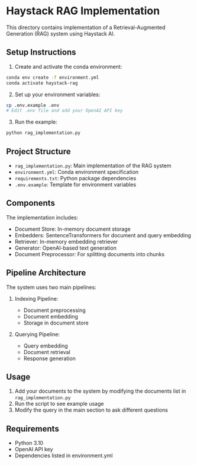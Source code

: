 # Haystack RAG Implementation

This directory contains implementation of a Retrieval-Augmented Generation (RAG) system using Haystack AI.

## Setup Instructions

1. Create and activate the conda environment:
```bash
conda env create -f environment.yml
conda activate haystack-rag
```

2. Set up your environment variables:
```bash
cp .env.example .env
# Edit .env file and add your OpenAI API key
```

3. Run the example:
```bash
python rag_implementation.py
```

## Project Structure

- `rag_implementation.py`: Main implementation of the RAG system
- `environment.yml`: Conda environment specification
- `requirements.txt`: Python package dependencies
- `.env.example`: Template for environment variables

## Components

The implementation includes:
- Document Store: In-memory document storage
- Embedders: SentenceTransformers for document and query embedding
- Retriever: In-memory embedding retriever
- Generator: OpenAI-based text generation
- Document Preprocessor: For splitting documents into chunks

## Pipeline Architecture

The system uses two main pipelines:
1. Indexing Pipeline:
   - Document preprocessing
   - Document embedding
   - Storage in document store

2. Querying Pipeline:
   - Query embedding
   - Document retrieval
   - Response generation

## Usage

1. Add your documents to the system by modifying the documents list in `rag_implementation.py`
2. Run the script to see example usage
3. Modify the query in the main section to ask different questions

## Requirements

- Python 3.10
- OpenAI API key
- Dependencies listed in environment.yml
